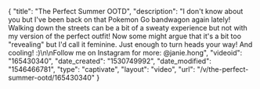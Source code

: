 {
    "title": "The Perfect Summer OOTD",
    "description": "I don't know about you but I've been back on that Pokemon Go bandwagon again lately! Walking down the streets can be a bit of a sweaty experience but not with my version of the perfect outfit! Now some might argue that it's a bit too \"revealing\" but I'd call it feminine. Just enough to turn heads your way! And cooling! :)\n\nFollow me on Instagram for more: @janie.hong",
    "videoid": "165430340",
    "date_created": "1530749992",
    "date_modified": "1546466781",
    "type": "captivate",
    "layout": "video",
    "url": "\/v\/the-perfect-summer-ootd\/165430340"
}